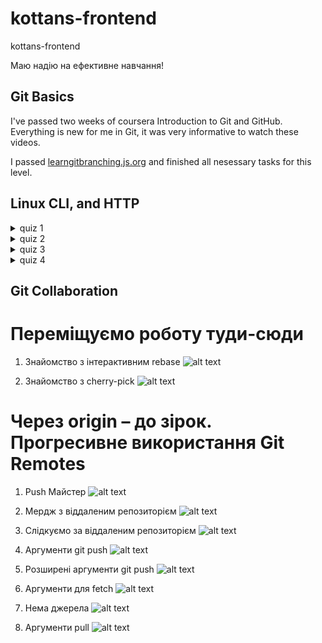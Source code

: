# kottans-frontend
kottans-frontend 

Маю надію на ефективне навчання!


## Git Basics
I've passed two weeks of coursera Introduction to Git and GitHub. Everything is new for me in Git, it was very informative to watch these videos.

I passed [learngitbranching.js.org](learngitbranching.js.org) and finished all nesessary tasks for this level.


## Linux CLI, and HTTP
<details>
   <summary>quiz 1</summary>

   ![alt text](https://github.com/GavryshSergii/kottans-frontend/blob/main/task_linux_cli/quiz_1.png "linux quiz 1")
</details>
<details>
   <summary>quiz 2</summary>

   ![alt text](https://github.com/GavryshSergii/kottans-frontend/blob/main/task_linux_cli/quiz_2.png "linux quiz 2")
</details>
<details>
   <summary>quiz 3</summary>

   ![alt text](https://github.com/GavryshSergii/kottans-frontend/blob/main/task_linux_cli/quiz_3.png "linux quiz 3")
</details>
<details>
   <summary>quiz 4</summary>

   ![alt text](https://github.com/GavryshSergii/kottans-frontend/blob/main/task_linux_cli/quiz_4.png "linux quiz 4")
</details>

## Git Collaboration

# Переміщуємо роботу туди-сюди

1. Знайомство з інтерактивним rebase
   ![alt text](https://github.com/GavryshSergii/kottans-frontend/blob/main/task_git_collaboration/move1.png "Знайомство з інтерактивним rebase")
   
2. Знайомство з cherry-pick
   ![alt text](https://github.com/GavryshSergii/kottans-frontend/blob/main/task_git_collaboration/move2.png "Знайомство з cherry-pick")



# Через origin – до зірок. Прогресивне використання Git Remotes

1. Push Майстер
![alt text](https://github.com/GavryshSergii/kottans-frontend/blob/main/task_git_collaboration/remoteAdvanced1.png "Push Майстер")

2. Мердж з віддаленим репозиторієм
![alt text](https://github.com/GavryshSergii/kottans-frontend/blob/main/task_git_collaboration/remoteAdvanced2.png "Мердж з віддаленим репозиторієм")

3. Слідкуємо за віддаленим репозиторієм
![alt text](https://github.com/GavryshSergii/kottans-frontend/blob/main/task_git_collaboration/remoteAdvanced3.png "Слідкуємо за віддаленим репозиторієм")

4. Аргументи git push
![alt text](https://github.com/GavryshSergii/kottans-frontend/blob/main/task_git_collaboration/remoteAdvanced4.png "Аргументи git push")

5. Розширені аргументи git push
![alt text](https://github.com/GavryshSergii/kottans-frontend/blob/main/task_git_collaboration/remoteAdvanced5.png "Розширені аргументи git push")

6. Аргументи для fetch
![alt text](https://github.com/GavryshSergii/kottans-frontend/blob/main/task_git_collaboration/remoteAdvanced6.png "Аргументи для fetch")

7. Нема джерела 
![alt text](https://github.com/GavryshSergii/kottans-frontend/blob/main/task_git_collaboration/remoteAdvanced7.png "Нема джерела")

8. Аргументи pull 
![alt text](https://github.com/GavryshSergii/kottans-frontend/blob/main/task_git_collaboration/remoteAdvanced8.png "Аргументи pull ")

